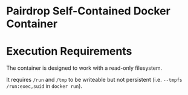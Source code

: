# Pairdrop Self-Contained Docker Container

# Execution Requirements
The container is designed to work with a read-only filesystem.

It requires `/run` and `/tmp` to be writeable but not persistent (i.e. `--tmpfs /run:exec,suid` in `docker run`).
